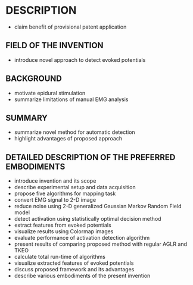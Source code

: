 # DESCRIPTION

- claim benefit of provisional patent application

## FIELD OF THE INVENTION

- introduce novel approach to detect evoked potentials

## BACKGROUND

- motivate epidural stimulation
- summarize limitations of manual EMG analysis

## SUMMARY

- summarize novel method for automatic detection
- highlight advantages of proposed approach

## DETAILED DESCRIPTION OF THE PREFERRED EMBODIMENTS

- introduce invention and its scope
- describe experimental setup and data acquisition
- propose five algorithms for mapping task
- convert EMG signal to 2-D image
- reduce noise using 2-D generalized Gaussian Markov Random Field model
- detect activation using statistically optimal decision method
- extract features from evoked potentials
- visualize results using Colormap images
- evaluate performance of activation detection algorithm
- present results of comparing proposed method with regular AGLR and TKEO
- calculate total run-time of algorithms
- visualize extracted features of evoked potentials
- discuss proposed framework and its advantages
- describe various embodiments of the present invention


